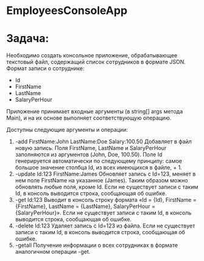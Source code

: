 # EmployeesConsoleApp

# Задача:
Необходимо создать консольное приложение, обрабатывающее текстовый файл, содержащий список сотрудников в формате JSON. Формат записи о сотруднике:
- Id
- FirstName
- LastName
- SalaryPerHour

Приложение принимает входные аргументы (в string[] args метода Main), и на их основе выполняет соответствующую операцию.

Доступны следующие аргументы и операции:

1. -add FirstName:John LastName:Doe Salary:100.50
Добавляет в файл новую запись. Поля FirstName, LastName и SalaryPerHour заполняются из аргументов (John, Doe, 100.50). Поле Id генерируется автоматически по следующему принципу: самое большое значение столбца Id, из всех имеющихся в файле, + 1.
2. -update Id:123 FirstName:James
Обновляет запись с Id=123, меняет в нем поле FirstName на указанное (James). Таким образом можно обновлять любые поля, кроме Id. Если не существует записи с таким Id, в консоль выводится строка, сообщающая об ошибке.
3. -get Id:123
Выводит в консоль строку формата «Id = {Id}, FirstName = {FirstName}, LastName = {LastName}, SalaryPerHour = {SalaryPerHour}». Если не существует записи с таким Id, в консоль выводится строка, сообщающая об ошибке.
4. -delete Id:123
Удаляет запись с Id=123 из файла. Если не существует записи с таким Id, в консоль выводится строка, сообщающая об ошибке.
5. -getall 
Получение информации о всех сотрудниках в формате аналогичном операции -get.
